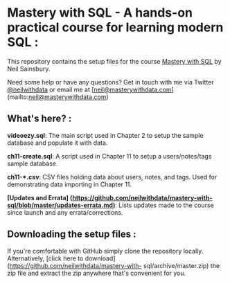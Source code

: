 # Mastery with SQL - A hands-on practical course for learning modern SQL :

   This repository contains the setup files for the course [Mastery with SQL](https://www.masterywithsql.com) by Neil Sainsbury.

   Need some help or have any questions? Get in touch with me via Twitter [@neilwithdata](https://twitter.com/neilwithdata) or email me at [neil@masterywithdata.com]                  (mailto:neil@masterywithdata.com)


## What's here? :

   **videoezy.sql**: The main script used in Chapter 2 to setup the sample database and populate it with data.

   **ch11-create.sql**: A script used in Chapter 11 to setup a users/notes/tags sample database.

   **ch11-\*.csv**: CSV files holding data about users, notes, and tags. Used for demonstrating data importing in Chapter 11.

   **[Updates and Errata] (https://github.com/neilwithdata/mastery-with-sql/blob/master/updates-errata.md)**: Lists updates made to the course since launch and any                                                                                                                              errata/corrections.


## Downloading the setup files :
    
   If you're comfortable with GitHub simply clone the repository locally. Alternatively, [click here to download](https://github.com/neilwithdata/mastery-with-                        sql/archive/master.zip) the zip file and extract the zip anywhere that's convenient for you.
